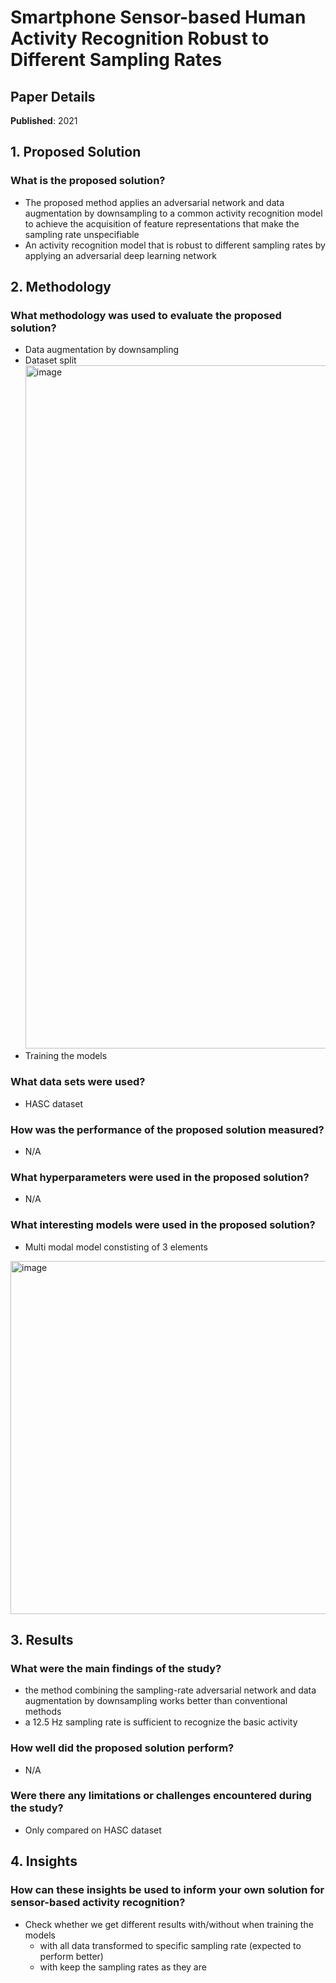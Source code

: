 # Smartphone Sensor-based Human Activity Recognition Robust to Different Sampling Rates

## Paper Details

**Published**: 2021

## 1. Proposed Solution

### What is the proposed solution?
- The proposed
method applies an adversarial network and data augmentation by downsampling to a common activity recognition model
to achieve the acquisition of feature representations that make the sampling rate unspecifiable
- An activity recognition model that is robust to different sampling rates by applying an adversarial deep learning network

## 2. Methodology

### What methodology was used to evaluate the proposed solution?
- Data augmentation by downsampling
- Dataset split <img width="1093" alt="image" src="https://user-images.githubusercontent.com/22744751/224159194-4f74d7d7-34e0-4f04-9c1e-d2d2476534db.png">
- Training the models

### What data sets were used?
- HASC dataset

### How was the performance of the proposed solution measured?
- N/A

### What hyperparameters were used in the proposed solution?
- N/A

### What interesting models were used in the proposed solution?
- Multi modal model constisting of 3 elements

<img width="565" alt="image" src="https://user-images.githubusercontent.com/22744751/224158217-2aea0c86-cd95-4ee8-96d8-0557deed53a6.png">

## 3. Results

### What were the main findings of the study?
- the method combining the sampling-rate adversarial network and data augmentation by downsampling works better than conventional methods
- a 12.5 Hz sampling rate is sufficient to recognize the basic activity

### How well did the proposed solution perform?
- N/A

### Were there any limitations or challenges encountered during the study?
- Only compared on HASC dataset

## 4. Insights

### How can these insights be used to inform your own solution for sensor-based activity recognition?
- Check whether we get different results with/without when training the models
  - with all data transformed to specific sampling rate (expected to perform better)
  - with keep the sampling rates as they are
